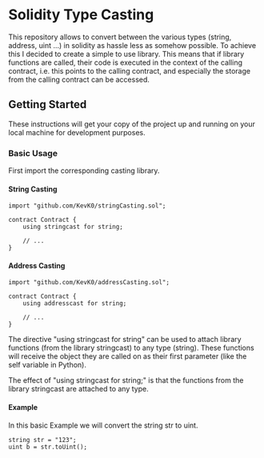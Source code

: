 # Solidity Type Casting
This repository allows to convert between the various types (string, address, uint ...) in solidity as hassle less as somehow possible. To achieve this I decided to create a simple to use library. This means that if library functions are called, their code is executed in the context of the calling contract, i.e. this points to the calling contract, and especially the storage from the calling contract can be accessed.

## Getting Started

These instructions will get your copy of the project up and running on your local machine for development purposes.

### Basic Usage

First import the corresponding casting library.

#### String Casting

```
import "github.com/KevK0/stringCasting.sol";

contract Contract {
    using stringcast for string;

    // ...
}
```

#### Address Casting

```
import "github.com/KevK0/addressCasting.sol";

contract Contract {
    using addresscast for string;

    // ...
}
```

The directive "using stringcast for string" can be used to attach library functions (from the library stringcast) to any type (string). These functions will receive the object they are called on as their first parameter (like the self variable in Python).

The effect of "using stringcast for string;" is that the functions from the library stringcast are attached to any type.

#### Example

In this basic Example we will convert the string str to uint.

```
string str = "123";
uint b = str.toUint();
```



